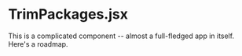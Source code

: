 # TrimPackages.jsx

This is a complicated component -- almost a full-fledged app in itself. Here's a roadmap.

